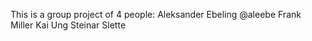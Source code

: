 This is a group project of 4 people: 
Aleksander Ebeling @aleebe
Frank Miller
Kai Ung
Steinar Slette

